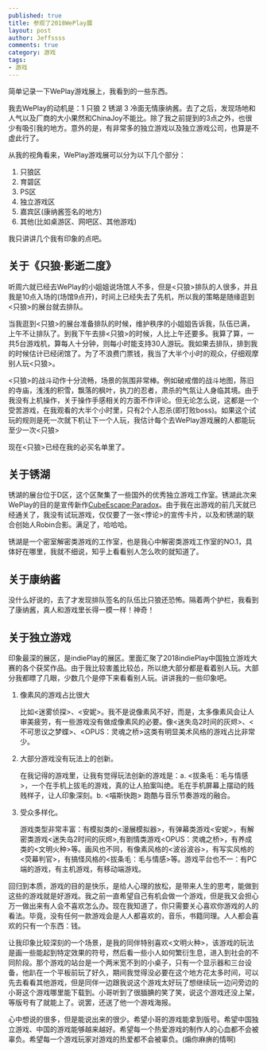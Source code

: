 ```yaml
---
published: true
title: 参观了2018WePlay展
layout: post
author: Jeffssss 
comments: true
category: 游戏
tags:
- 游戏
---
```


简单记录一下WePlay游戏展上，我看到的一些东西。

我去WePlay的动机是：1 只狼 2 锈湖 3 冷面无情康纳酱。去了之后，发现场地和人气以及厂商的大小果然和ChinaJoy不能比。除了我之前提到的3点之外，也很少有吸引我的地方。意外的是，有非常多的独立游戏以及独立游戏公司，也算是不虚此行了。

从我的视角看来，WePlay游戏展可以分为以下几个部分：

1. 只狼区
2. 育碧区 
3. PS区 
4. 独立游戏区 
5. 嘉宾区(康纳酱签名的地方) 
6. 其他(比如桌游区、网吧区、其他游戏)

我只讲讲几个我有印象的点吧。

## 关于《只狼·影逝二度》

听周六就已经去WePlay的小姐姐说场馆人不多，但是<只狼>排队的人很多，并且我是10点入场的(场馆9点开)，时间上已经失去了先机，所以我的策略是随缘逛到<只狼>的展台就去排队。

当我逛到<只狼>的展台准备排队的时候，维护秩序的小姐姐告诉我，队伍已满，上午不让排队了。到我下午去排<只狼>的时候，人比上午还要多。我算了算，一共5台游戏机，算每人十分钟，则每小时能支持30人游玩。我如果去排队，排到我的时候估计已经闭馆了。为了不浪费门票钱，我当了大半个小时的观众，仔细观摩别人玩<只狼>。

<只狼>的战斗动作十分流畅，场景的氛围非常棒。例如破戒僧的战斗地图，陈旧的寺庙，浅浅的积雪，飘落的枫叶，执刀的忍者，肃杀的气氛让人身临其境。由于我没有上机操作，关于操作手感相关的方面不作评论。但无论怎么说，这都是一个受苦游戏，在我观看的大半个小时里，只有2个人忍杀(即打败boss)。如果这个试玩的规则是死一次就下机让下一个人玩，我估计每个去WePlay游戏展的人都能玩至少一次<只狼>

现在<只狼>已经在我的必买名单里了。

## 关于锈湖

锈湖的展台位于D区，这个区聚集了一些国外的优秀独立游戏工作室。锈湖此次来WePlay的目的是宣传新作<CubeEscape:Paradox>。由于我在出游戏的前几天就已经通关了，我没有试玩游戏，仅仅要了一张<悖论>的宣传卡片，以及和锈湖的联合创始人Robin合影。满足了，哈哈哈。

锈湖是一个密室解密类游戏的工作室，也是我心中解密类游戏工作室的NO.1，具体好在哪里，我就不细说，知乎上看看别人怎么吹的就知道了。

## 关于康纳酱

没什么好说的，去了才发现排队签名的队伍比只狼还恐怖。隔着两个护栏，我看到了康纳酱，真人和游戏里长得一模一样！神奇！

## 关于独立游戏

印象最深的展区，是indiePlay的展区。里面汇聚了2018indiePlay中国独立游戏大赛的各个获奖作品。由于我比较害羞比较怂，所以绝大部分都是看着别人玩。大部分我都瞟了几眼，少数几个是停下来看看别人玩。讲讲我的一些印象吧。

1. 像素风的游戏占比很大

	比如<迷雾侦探>、<安妮>。我不是说像素风不好，而是，太多像素风会让人审美疲劳，有一些游戏没有做成像素风的必要。像<迷失岛2时间的灰烬>、<不可思议之梦蝶>、<OPUS：灵魂之桥>这类有明显美术风格的游戏占比非常少。

2. 大部分游戏没有玩法上的创新。

	在我记得的游戏里，让我有觉得玩法创新的游戏是：a. <拔条毛：毛与情感>，一个在手机上拔毛的游戏，真的让人拍案叫绝。毛在手机屏幕上摆动的贱贱样子，让人印象深刻。b. <喵斯快跑> 跑酷与音乐节奏游戏的融合。
	
3. 受众多样化。

	游戏类型非常丰富：有模拟类的<漫展模拟器>，有弹幕类游戏<安妮>，有解密类游戏<迷失岛2时间的灰烬>,有剧情类游戏<OPUS：灵魂之桥>，有养成类的<文明火种>等。画风也不同，有像素风格的<波谷波谷>，有写实风格的<荧幕判官>，有搞怪风格的<拔条毛：毛与情感>等。游戏平台也不一：有PC端的游戏，有主机游戏，有移动端游戏。

回归到本质，游戏的目的是快乐，是给人心理的放松，是带来人生的思考，能做到这些的游戏就是好游戏。我之前一直希望自己有机会做一个游戏，但是我又会担心万一做出来有人会不喜欢怎么办。现在我知道了，你只需要关心喜欢你游戏的人的看法。毕竟，没有任何一款游戏会是人人都喜欢的，音乐，书籍同理。人人都会喜欢的只有一个东西：钱。

让我印象比较深刻的一个场景，是我的同伴特别喜欢<文明火种>，该游戏的玩法是画一些能起到特定效果的符号，然后看一些小人如何繁衍生息，进入到社会的不同阶段。那个游戏的站台是一个两米宽不到的小桌子，只有一个显示器和三台设备，他趴在一个平板前玩了好久，期间我觉得没必要在这个地方花太多时间，可以先去看看其他游戏，但是同伴一边跟我说这个游戏太好玩了想继续玩一边问旁边的小哥这个游戏哪里能下载到。小哥听到了很腼腆的笑了笑，说这个游戏还没上架，等版号有了就能上了。说罢，还送了他一个游戏海报。

心中想说的很多，但是能说出来的很少。希望小哥的游戏能拿到版号。希望中国独立游戏、中国的游戏能够越来越好。希望每一个热爱游戏的制作人的心血都不会被辜负。希望每一个游戏玩家对游戏的热爱都不会被辜负。(煽你麻痹的情啊)

